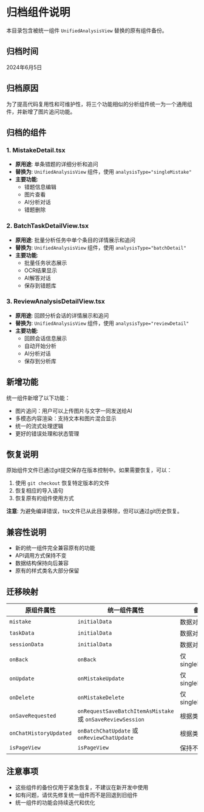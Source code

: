 # 归档组件说明

本目录包含被统一组件 `UnifiedAnalysisView` 替换的原有组件备份。

## 归档时间
2024年6月5日

## 归档原因
为了提高代码复用性和可维护性，将三个功能相似的分析组件统一为一个通用组件，并新增了图片追问功能。

## 归档的组件

### 1. MistakeDetail.tsx
- **原用途**: 单条错题的详细分析和追问
- **替换为**: `UnifiedAnalysisView` 组件，使用 `analysisType="singleMistake"`
- **主要功能**: 
  - 错题信息编辑
  - 图片查看
  - AI分析对话
  - 错题删除

### 2. BatchTaskDetailView.tsx  
- **原用途**: 批量分析任务中单个条目的详情展示和追问
- **替换为**: `UnifiedAnalysisView` 组件，使用 `analysisType="batchDetail"`
- **主要功能**:
  - 批量任务状态展示
  - OCR结果显示
  - AI解答对话
  - 保存到错题库

### 3. ReviewAnalysisDetailView.tsx
- **原用途**: 回顾分析会话的详情展示和追问
- **替换为**: `UnifiedAnalysisView` 组件，使用 `analysisType="reviewDetail"`
- **主要功能**:
  - 回顾会话信息展示
  - 自动开始分析
  - AI分析对话
  - 保存到分析库

## 新增功能
统一组件新增了以下功能：
- 图片追问：用户可以上传图片与文字一同发送给AI
- 多模态内容渲染：支持文本和图片混合显示
- 统一的流式处理逻辑
- 更好的错误处理和状态管理

## 恢复说明
原始组件文件已通过git提交保存在版本控制中。如果需要恢复，可以：
1. 使用 `git checkout` 恢复特定版本的文件
2. 恢复相应的导入语句
3. 恢复原有的组件使用方式

**注意**: 为避免编译错误，tsx文件已从此目录移除，但可以通过git历史恢复。

## 兼容性说明
- 新的统一组件完全兼容原有的功能
- API调用方式保持不变
- 数据结构保持向后兼容
- 原有的样式类名大部分保留

## 迁移映射

| 原组件属性 | 统一组件属性 | 备注 |
|----------|------------|------|
| `mistake` | `initialData` | 数据对象 |
| `taskData` | `initialData` | 数据对象 |
| `sessionData` | `initialData` | 数据对象 |
| `onBack` | `onBack` | 仅 singleMistake |
| `onUpdate` | `onMistakeUpdate` | 仅 singleMistake |
| `onDelete` | `onMistakeDelete` | 仅 singleMistake |
| `onSaveRequested` | `onRequestSaveBatchItemAsMistake` 或 `onSaveReviewSession` | 根据类型 |
| `onChatHistoryUpdated` | `onBatchChatUpdate` 或 `onReviewChatUpdate` | 根据类型 |
| `isPageView` | `isPageView` | 保持不变 |

## 注意事项
- 这些组件的备份仅用于紧急恢复，不建议在新开发中使用
- 如有问题，请优先修复统一组件而不是回退到旧组件
- 统一组件的功能会持续迭代和优化